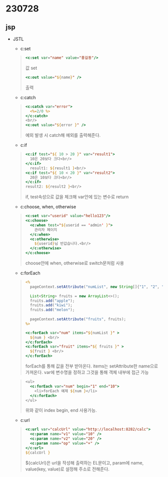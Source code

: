 ﻿# 230728

## jsp

- JSTL
  - c:set
  > ```jsp
  > <c:set var="name" value="홍길동"/>
  >```
  > 값 set
  > ```jsp
  > <c:out value="${name}" />
  > ```
  > 출력

  - c:catch
  > ```jsp
  > <c:catch var="error">
  >   <%=2/0 %>
  > </c:catch>
  > <br/>
  > <c:out value="${error }" />
  > ```
  > 예외 발생 시 catch해 예외를 출력해준다. 

  - c:if
  > ```jsp
  > <c:if test="${ 10 > 20 }" var="result1">
  >   10은 20보다 크다<br/>
  > </c:if>
  >   result1: ${result1 }<br/>
  > <c:if test="${ 10 < 20 }" var="result2">
  >   20은 10보다 크다<br/>
  > </c:if>
  > result2: ${result2 }<br/>
  > ```
  > if, test속성으로 값을 체크해 var안에 있는 변수로 return

  - c:choose, when, otherwise
  > ```jsp
  > <c:set var="userid" value="hello123"/>
  > <c:choose>
  >   <c:when test="${userid == 'admin' }">
  >     관리자 페이지
  >   </c:when>
  >   <c:otherwise>
  >     ${userid}님 반갑습니다.<br/>
  >   </c:otherwise> 
  > </c:choose>
  > ```
  > choose안에 when, otherwise로 switch문처럼 사용

  - c:forEach
  > ```jsp
  > <%
  >   pageContext.setAttribute("numList", new String[]{"1", "2", "3"});
  >  
  >   List<String> fruits = new ArrayList<>();
  >   fruits.add("apple");
  >   fruits.add("kiwi");
  >   fruits.add("melon");
  >   
  >   pageContext.setAttribute("fruits", fruits);
  > %>
  > 
  > <c:forEach var="num" items="${numList }" >
  >   ${num } <br/>
  > </c:forEach>
  > <c:forEach var="fruit" items="${ fruits }" >
  >   ${fruit } <br/>
  > </c:forEach>
  > ```
  > forEach를 통해 값을 전부 받아온다. items는 setAttribute한 name으로 가져온다. var에 변수명을 정하고 그것을 통해 객체 내부에 접근 가능

  > ```jsp
  > <ul>
  >   <c:forEach var="num" begin="1" end="10">
  >     <li>forEach 예제 ${num }</li>
  >   </c:forEach>
  > </ul>
  > ```
  > 위와 같이 index begin, end 사용가능.


  - c:url
  > ```jsp
  > <c:url var="calcUrl" value="http://localhost:8282/calc">
  >   <c:param name="v1" value="10" />
  >   <c:param name="v2" value="20" />
  >   <c:param name="op" value="+" />
  > </c:url>
  > ${calcUrl }
  > ```
  > ${calcUrl}은 url을 작성해 출력하는 EL문이고, param에 name, value(key, value)로 설정해 주소로 전해준다.

  